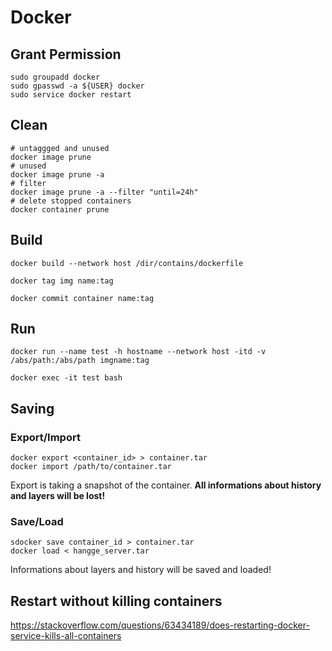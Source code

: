 # Docker

## Grant Permission

```shell
sudo groupadd docker
sudo gpasswd -a ${USER} docker
sudo service docker restart 
```

## Clean

```shell
# untaggged and unused
docker image prune
# unused
docker image prune -a
# filter
docker image prune -a --filter "until=24h"
# delete stopped containers
docker container prune
```

## Build

```shell
docker build --network host /dir/contains/dockerfile

docker tag img name:tag

docker commit container name:tag
```

## Run

```shell
docker run --name test -h hostname --network host -itd -v /abs/path:/abs/path imgname:tag

docker exec -it test bash
```

## Saving

### Export/Import

```shell
docker export <container_id> > container.tar
docker import /path/to/container.tar
```

Export is taking a snapshot of the container. **All informations about history and layers will be lost!**


### Save/Load

```shell
sdocker save container_id > container.tar
docker load < hangge_server.tar
```

Informations about layers and history will be saved and loaded!

## Restart without killing containers

https://stackoverflow.com/questions/63434189/does-restarting-docker-service-kills-all-containers
